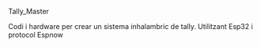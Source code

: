 Tally_Master

Codi i hardware per crear un sistema inhalambric de tally.
Utilitzant Esp32 i protocol Espnow
